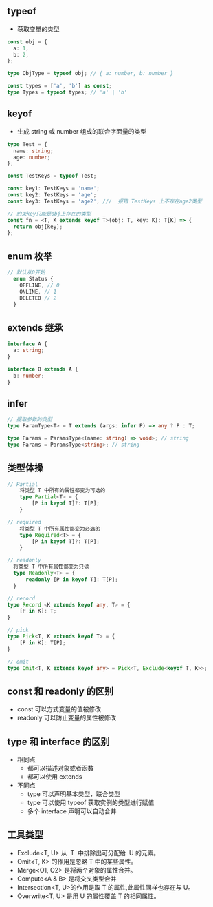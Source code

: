 ## typeof

- 获取变量的类型

```ts
const obj = {
  a: 1,
  b: 2,
};

type ObjType = typeof obj; // { a: number, b: number }

const types = ['a', 'b'] as const;
type Types = typeof types; // 'a' | 'b'
```

## keyof

- 生成 string 或 number 组成的联合字面量的类型

```ts
type Test = {
  name: string;
  age: number;
};

const TestKeys = typeof Test;

const key1: TestKeys = 'name';
const key2: TestKeys = 'age';
const key3: TestKeys = 'age2'; ///  报错 TestKeys 上不存在age2类型

// 约束key只能是obj上存在的类型
const fn = <T, K extends keyof T>(obj: T, key: K): T[K] => {
  return obj[key];
};
```

## enum 枚举

```js
// 默认从0开始
  enum Status {
    OFFLINE, // 0
    ONLINE, // 1
    DELETED // 2
  }

```

## extends 继承

```ts
interface A {
  a: string;
}

interface B extends A {
  b: number;
}
```

## infer

```ts
// 提取参数的类型
type ParamType<T> = T extends (args: infer P) => any ? P : T;

type Params = ParamsType<(name: string) => void>; // string
type Params = ParamsType<string>; // string
```

## 类型体操

```ts
// Partial
    将类型 T 中所有的属性都变为可选的
    type Partial<T> = {
        [P in keyof T]?: T[P];
    }

// required
    将类型 T 中所有属性都变为必选的
    type Required<T> = {
        [P in keyof T]?: T[P];
    }

// readonly
  将类型 T 中所有属性都变为只读
  type Readonly<T> = {
      readonly [P in keyof T]: T[P];
  }

// record
type Record <K extends keyof any, T> = {
    [P in K]: T;
}

// pick
type Pick<T, K extends keyof T> = {
    [P in K]: T[P];
}

// omit
type Omit<T, K extends keyof any> = Pick<T, Exclude<keyof T, K>>;
```

## const 和 readonly 的区别

- const 可以方式变量的值被修改
- readonly 可以防止变量的属性被修改

## type 和 interface 的区别

- 相同点
  - 都可以描述对象或者函数
  - 都可以使用 extends
- 不同点
  - type 可以声明基本类型，联合类型
  - type 可以使用 typeof 获取实例的类型进行赋值
  - 多个 interface 声明可以自动合并

## 工具类型

- Exclude<T, U> 从  T  中排除出可分配给  U 的元素。
- Omit<T, K> 的作用是忽略 T 中的某些属性。
- Merge<O1, O2> 是将两个对象的属性合并。
- Compute<A & B> 是将交叉类型合并
- Intersection<T, U>的作用是取 T 的属性,此属性同样也存在与 U。
- Overwrite<T, U> 是用 U 的属性覆盖 T 的相同属性。
